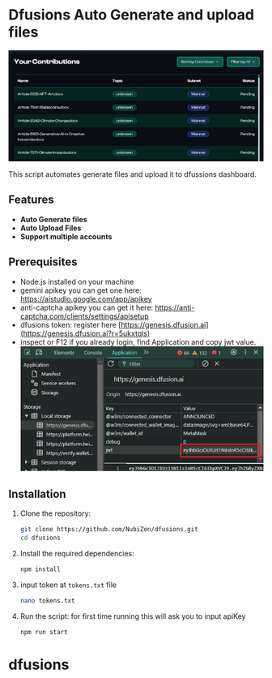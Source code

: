# Dfusions Auto Generate and upload files
![banner](image.png)

This script automates generate files and upload it to dfussions dashboard.

## Features

- **Auto Generate files**
- **Auto Upload Files**
- **Support multiple accounts**

## Prerequisites

- Node.js installed on your machine
- gemini apikey you can get one here: https://aistudio.google.com/app/apikey
- anti-captcha apikey you can get it here: https://anti-captcha.com/clients/settings/apisetup
- dfusions token: register here [https://genesis.dfusion.ai](https://genesis.dfusion.ai?r=5ukxtqls)
- inspect or F12 if you already login, find Application and copy jwt value.
    ![token](image-1.png)

## Installation

1. Clone the repository:
    ```sh
    git clone https://github.com/NubiZen/dfusions.git
    cd dfusions
    ```

2. Install the required dependencies:
    ```sh
    npm install
    ```
3. input token at `tokens.txt` file
    ```bash
    nano tokens.txt
    ```
4. Run the script: for first time running this will ask you to input apiKey
    ```sh
    npm run start
    ```
# dfusions
